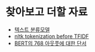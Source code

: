 # 찾아보고 더할 자료

- [텍스트 분류모델 ](https://huggingface.co/models?pipeline_tag=text-classification)
- [nltk tokenization before TFIDF](https://www.bogotobogo.com/python/NLTK/tf_idf_with_scikit-learn_NLTK.php)
- [BERT의 768 아웃풋에 대한 단서](https://heekangpark.github.io/nlp/huggingface-bert)
